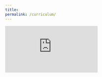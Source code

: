 ```yaml
---
title: 
permalink: /curriculum/
---
```


<embed src="https://santiagohermo.github.io/assets/cv/cv.pdf" type="application/pdf" />

